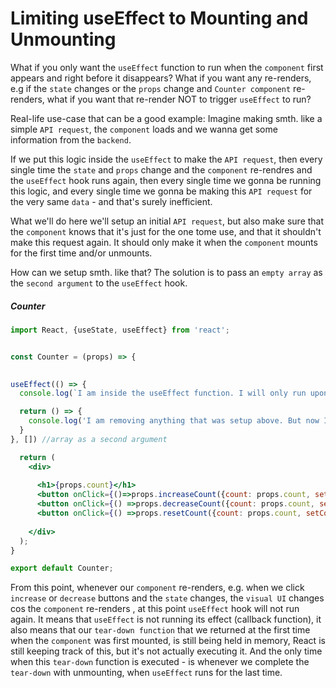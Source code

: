 # Limiting useEffect to Mounting and Unmounting

What if you only want the `useEffect` function to run when the `component` first appears and right before it disappears? What if you want any re-renders, e.g if the `state` changes or the `props` change and `Counter component` re-renders, what if you want that re-render NOT to trigger `useEffect` to run?

Real-life use-case that can be a good example:
Imagine making smth. like a simple `API request`, the `component` loads and we wanna get some information from the `backend`. 

If we put this logic inside the `useEffect` to make the `API request`, then every single time the `state` and `props` change and the `component` re-rendres and the `useEffect` hook runs again, then every single time we gonna be running this logic, and every single time we gonna be making this `API request` for the very same `data` - and that's surely inefficient. 

What we'll do here we'll setup an initial `API request`, but also make sure that the `component` knows that it's just for the one tome use, and that it shouldn't make this request again. It should only make it when the `component` mounts for the first time and/or unmounts. 

How can we setup smth. like that? The solution is to pass an `empty array` as the `second argument` to the `useEffect` hook. 


##### Counter 
```jsx
import React, {useState, useEffect} from 'react';


const Counter = (props) => {
 

useEffect(() => {
  console.log(`I am inside the useEffect function. I will only run upon mounting. The current count is ${props.count}`)

  return () => {
    console.log('I am removing anything that was setup above. But now I will only run when component is being unmounted.')
  }
}, []) //array as a second argument

  return (
    <div>
     
      <h1>{props.count}</h1>
      <button onClick={()=>props.increaseCount({count: props.count, setCount: props.setCount}) }>Increase</button>
      <button onClick={() =>props.decreaseCount({count: props.count, setCount: props.setCount})}>Decrease</button>
      <button onClick={() =>props.resetCount({count: props.count, setCount: props.setCount})}>Reset</button>
      
    </div>
  );
}

export default Counter;
```

From this point, whenever our `component` re-renders, e.g. when we click `increase` or `decrease` buttons and the `state` changes, the `visual UI` changes cos the `component` re-renders , at this point `useEffect` hook will not run again. 
It means that `useEffect` is not running its effect (callback function), it also means that our `tear-down function` that we returned at the first time when the `component` was first mounted, is still being held in memory, React is still keeping track of this, but it's not actually executing it. 
And the only time when this `tear-down` function is executed - is whenever we complete the `tear-down` with unmounting, when `useEffect` runs for the last time.  



